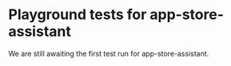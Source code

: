# Playground tests for app-store-assistant
We are still awaiting the first test run for app-store-assistant.
